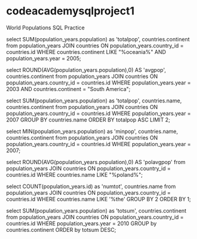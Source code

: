 # codeacademysqlproject1
World Populations SQL Practice

select SUM(population_years.population) as 'totalpop', countries.continent from population_years
JOIN countries ON
  population_years.country_id = countries.id
WHERE countries.continent LIKE "%oceania%"
AND population_years.year = 2005;

select ROUND(AVG(population_years.population),0) AS 'avgpop', countries.continent
from population_years
JOIN countries ON
population_years.country_id = countries.id
WHERE population_years.year = 2003 AND countries.continent = "South America";

select SUM(population_years.population) as 'totalpop', countries.name, countries.continent  from population_years
JOIN countries ON
  population_years.country_id = countries.id
WHERE population_years.year = 2007
GROUP BY countries.name
ORDER BY totalpop ASC
LIMIT 2;

select MIN(population_years.population) as 'minpop', countries.name, countries.continent  from population_years
JOIN countries ON
  population_years.country_id = countries.id
WHERE population_years.year = 2007;

select ROUND(AVG(population_years.population),0) AS 'polavgpop' from population_years
JOIN countries ON
  population_years.country_id = countries.id
WHERE countries.name LIKE "%poland%";

select COUNT(population_years.id) as 'numtot', countries.name from population_years
JOIN countries ON population_years.country_id = countries.id
WHERE countries.name LIKE '%the'
GROUP BY 2 ORDER BY 1;

select SUM(population_years.population) as 'totsum', countries.continent from population_years
JOIN countries ON population_years.country_id = countries.id
WHERE population_years.year = 2010
GROUP by countries.continent
ORDER by totsum DESC;
